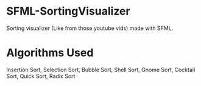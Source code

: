 # SFML-SortingVisualizer
Sorting visualizer (Like from those youtube vids) made with SFML.

# Algorithms Used
Insertion Sort,
Selection Sort,
Bubble Sort,
Shell Sort,
Gnome Sort,
Cocktail Sort,
Quick Sort,
Radix Sort
